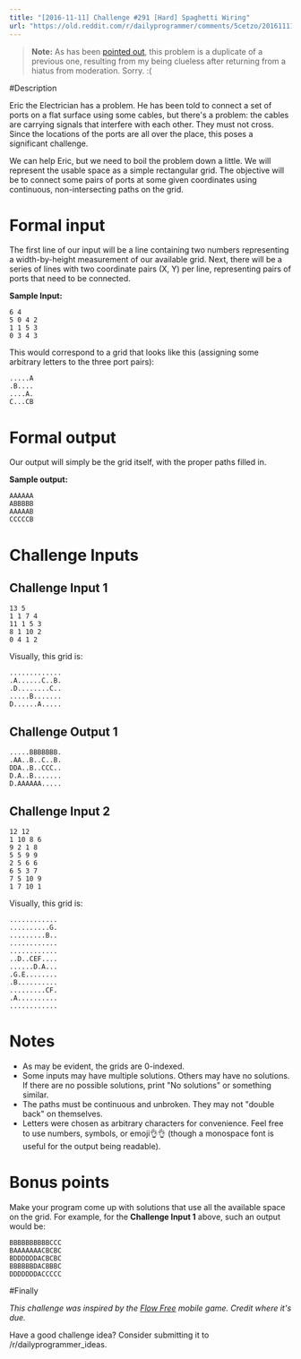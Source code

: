 ```yaml
---
title: "[2016-11-11] Challenge #291 [Hard] Spaghetti Wiring"
url: "https://old.reddit.com/r/dailyprogrammer/comments/5cetzo/20161111_challenge_291_hard_spaghetti_wiring/"
---
```


> **Note:** As has been [pointed out](https://www.reddit.com/r/dailyprogrammer/comments/5cetzo/20161111_challenge_291_hard_spaghetti_wiring/d9wd9h1/), this problem is a duplicate of a previous one, resulting from my being clueless after returning from a hiatus from moderation. Sorry. :(

#Description

Eric the Electrician has a problem. He has been told to connect a set of ports on a flat surface using some cables, but there's a problem: the cables are carrying signals that interfere with each other. They must not cross. Since the locations of the ports are all over the place, this poses a significant challenge.

We can help Eric, but we need to boil the problem down a little. We will represent the usable space as a simple rectangular grid. The objective will be to connect some pairs of ports at some given coordinates using continuous, non-intersecting paths on the grid.

# Formal input

The first line of our input will be a line containing two numbers representing a width-by-height measurement of our available grid. Next, there will be a series of lines with two coordinate pairs (X, Y) per line, representing pairs of ports that need to be connected.

**Sample Input:**

    6 4
    5 0 4 2
    1 1 5 3
    0 3 4 3

This would correspond to a grid that looks like this (assigning some arbitrary letters to the three port pairs):

    .....A
    .B....
    ....A.
    C...CB


# Formal output

Our output will simply be the grid itself, with the proper paths filled in.

**Sample output:**

    AAAAAA
    ABBBBB
    AAAAAB
    CCCCCB

# Challenge Inputs

## Challenge Input 1
    
    13 5
    1 1 7 4
    11 1 5 3
    8 1 10 2
    0 4 1 2

Visually, this grid is:

    .............
    .A......C..B.
    .D........C..
    .....B.......
    D......A.....
    
## Challenge Output 1

    .....BBBBBBB.
    .AA..B..C..B.
    DDA..B..CCC..
    D.A..B.......
    D.AAAAAA.....

## Challenge Input 2

    12 12
    1 10 8 6
    9 2 1 8
    5 5 9 9
    2 5 6 6
    6 5 3 7
    7 5 10 9
    1 7 10 1
    
Visually, this grid is:

    ............
    ..........G.
    .........B..
    ............
    ............
    ..D..CEF....
    ......D.A...
    .G.E........
    .B..........
    .........CF.
    .A..........
    ............


# Notes

* As may be evident, the grids are 0-indexed.
* Some inputs may have multiple solutions. Others may have no solutions. If there are no possible solutions, print "No solutions" or something similar.
* The paths must be continuous and unbroken. They may not "double back" on themselves.
* Letters were chosen as arbitrary characters for convenience. Feel free to use numbers, symbols, or emoji👌👌 (though a monospace font is useful for the output being readable).

# Bonus points

Make your program come up with solutions that use all the available space on the grid. For example, for the **Challenge Input 1** above, such an output would be:

    BBBBBBBBBBCCC
    BAAAAAAACBCBC
    BDDDDDDACBCBC
    BBBBBBDACBBBC
    DDDDDDDACCCCC
    
#Finally

*This challenge was inspired by the [Flow Free](https://play.google.com/store/apps/details?id=com.bigduckgames.flow&hl=en) mobile game. Credit where it's due.* 

Have a good challenge idea? Consider submitting it to /r/dailyprogrammer_ideas.

